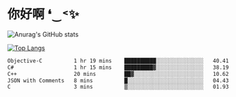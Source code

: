 # 你好啊 ❛‿˂✨

![Anurag's GitHub stats](https://github-readme-stats.vercel.app/api?username=ZombieFly&count_private=true&show_icons=true)

[![Top Langs](https://github-readme-stats.vercel.app/api/top-langs/?username=ZombieFly&layout=compact&count_private=true&hide=Ruby,makefile)](https://github.com/anuraghazra/github-readme-stats)

<!--START_SECTION:waka-->

```txt
Objective-C          1 hr 19 mins    ██████████░░░░░░░░░░░░░░░   40.41 %
C#                   1 hr 15 mins    █████████▓░░░░░░░░░░░░░░░   38.19 %
C++                  20 mins         ██▓░░░░░░░░░░░░░░░░░░░░░░   10.62 %
JSON with Comments   8 mins          █░░░░░░░░░░░░░░░░░░░░░░░░   04.43 %
C                    3 mins          ▒░░░░░░░░░░░░░░░░░░░░░░░░   01.93 %
```

<!--END_SECTION:waka-->
